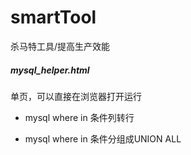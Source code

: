 # smartTool
杀马特工具/提高生产效能



##### mysql_helper.html
单页，可以直接在浏览器打开运行

- mysql where in 条件列转行

- mysql where in 条件分组成UNION ALL



